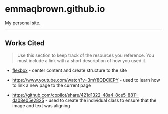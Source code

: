 # emmaqbrown.github.io

My personal site.

---

## Works Cited

> Use this section to keep track of the resources you reference. You must include a link with a short description of how you used it. 


- [flexbox](https://css-tricks.com/snippets/css/a-guide-to-flexbox/) - center content and create structure to the site

- https://www.youtube.com/watch?v=3mY8QDCiEPY - used to learn how to link a new page to the current page

- https://github.com/copilot/share/421d1322-48a4-8ce5-8811-da08e05e2825 - used to create the individual class to ensure that the image and text was aligning
